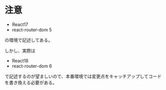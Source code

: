 # 注意

- React17
- react-router-dom 5

の環境で記述してある。

しかし、実際は

- React18
- react-router-dom 6

で記述するのが望ましいので、本番環境では変更点をキャッチアップしてコードを書き換える必要がある。
